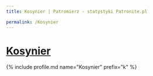 ```yaml
---
title: Kosynier | Patromierz - statystyki Patronite.pl

permalink: /Kosynier
---
```


# [Kosynier](https://patronite.pl/Kosynier)

{% include profile.md name="Kosynier" prefix="k" %}

